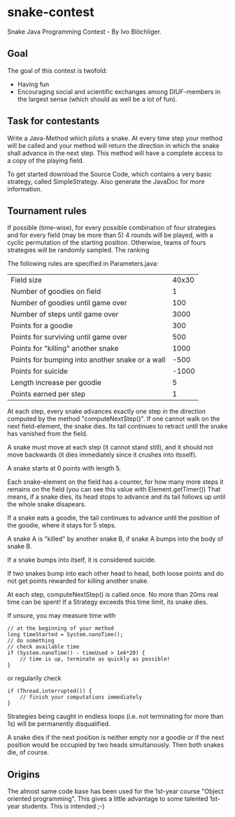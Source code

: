 snake-contest
=============

Snake Java Programming Contest - By Ivo Blöchliger.

Goal
----
The goal of this contest is twofold:

* Having fun
* Encouraging social and scientific exchanges among DIUF-members in the largest sense (which should as well be a lot of fun).

Task for contestants
--------------------
Write a Java-Method which pilots a snake. At every time step your method will be called and your method will return the direction in which the snake shall advance in the next step. This method will have a complete access to a copy of the playing field.

To get started download the Source Code, which contains a very basic strategy, called SimpleStrategy. Also generate the JavaDoc for more information.

Tournament rules
----------------
If possible (time-wise), for every possible combination of four strategies and for every field (may be more than 5) 4 rounds will be played, with a cyclic permutation of the starting position. Otherwise, teams of fours strategies will be randomly sampled. The ranking

The following rules are specified in Parameters.java:
<table>
<tr><td>Field size</td><td>40x30</td></tr>
<tr><td>Number of goodies on field</td><td>1</td></tr>
<tr><td>Number of goodies until game over</td><td>100</td></tr>
<tr><td>Number of steps until game over</td><td>3000</td></tr>
<tr><td>Points for a goodie</td><td>300</td></tr>
<tr><td>Points for surviving until game over</td><td>500</td></tr>
<tr><td>Points for "killing" another snake</td><td>1000</td></tr>
<tr><td>Points for bumping into another snake or a wall</td><td>-500</td></tr>
<tr><td>Points for suicide</td><td>-1000</td></tr>
<tr><td>Length increase per goodie</td><td>5</td></tr>
<tr><td>Points earned per step</td><td>1</td></tr>
</table>

At each step, every snake advances exactly one step in the direction computed by the method "computeNextStep()". If one cannot walk on the next field-element, the snake dies. Its tail continues to retract until the snake has vanished from the field.

A snake must move at each step (it cannot stand still), and it should not move backwards (it dies immediately since it crushes into itsself).

A snake starts at 0 points with length 5.

Each snake-element on the field has a counter, for how many more steps it remains on the field (you can see this value with Element.getTimer()) That means, if a snake dies, its head stops to advance and its tail follows up until the whole snake disapears.

If a snake eats a goodie, the tail continues to advance until the position of the goodie, where it stays for 5 steps.

A snake A is "killed" by another snake B, if snake A bumps into the body of snake B.

If a snake bumps into itself, it is considered suicide.

If two snakes bump into each other head to head, both loose points and do not get points rewarded for killing another snake.

At each step, computeNextStep() is called once. No more than 20ms real time can be spent! If a Strategy exceeds this time limit, its snake dies.

If unsure, you may measure time with

    // at the beginning of your method
    long timeStarted = System.nanoTime();
    // do something
    // check available time
    if (System.nanoTime() - timeUsed > 1e6*20) {
        // time is up, terminate as quickly as possible!
    }
      

or regularily check

    if (Thread.interrupted()) {
        // finish your computations immediately
    }
      

Strategies being caught in endless loops (i.e. not terminating for more than 1s) will be permanently disqualified.

A snake dies if the next position is neither empty nor a goodie or if the next position would be occupied by two heads simultanously. Then both snakes die, of course.

Origins
-------
The almost same code base has been used for the 1st-year course "Object oriented programming". This gives a little advantage to some talented 1st-year students. This is intended ;-) 
